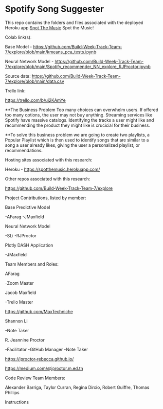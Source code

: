 # Spotify Song Suggester

This repo contains the folders and files associated with the deployed Heroku app [Spot The Music](https://spotthemusic.herokuapp.com/)
Spot the Music!

Colab link(s):

Base Model - https://github.com/Build-Week-Track-Team-7/explore/blob/main/kmeans_pca_tests.ipynb

Neural Network Model - https://github.com/Build-Week-Track-Team-7/explore/blob/main/Spotify_recommender_NN_explore_RJProctor.ipynb

Source data: https://github.com/Build-Week-Track-Team-7/explore/blob/main/data.csv

Trello link:

https://trello.com/b/ui2KAmYe

**The Business Problem
Too many choices can overwhelm users.  If offered too many options, the user may not buy anything.  Streaming services like Spotify have massive catalogs.  Identifying the tracks a user might like and recommending the product they might like is crucicial for their business.

**To solve this business problem we are going to create two playlists, a Popular Playlist which is then used to identify songs that are similar to a song a user already likes, giving the user a personalized playlist, or recommendations.

Hosting sites associated with this research:

Heroku - https://spotthemusic.herokuapp.com/

Other repos associated with this research:

https://github.com/Build-Week-Track-Team-7/explore

Project Contributions, listed by member:

Base Predictive Model

-AFarag -JMaxfield 

Neural Network Model

-SLi -RJProctor

Plotly DASH Application

-JMaxfield

Team Members and Roles:

AFarag

-Zoom Master


Jacob Maxfield

-Trello Master

https://github.com/MaxTechniche


Shannon Li 

-Note Taker


R. Jeannine Proctor

-Facilitator -GitHub Manager -Note Taker

https://jproctor-rebecca.github.io/

https://medium.com/@jproctor.m.ed.tn

Code Review Team Members:

Alexander Barriga, Taylor Curran, Regina Dircio, Robert Guiffre, Thomas Phillips

Instructions

